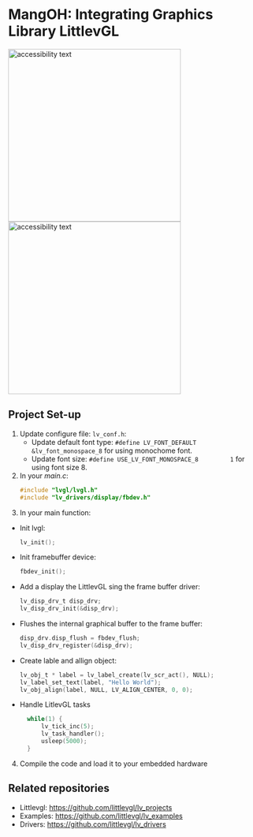 # MangOH: Integrating Graphics Library LittlevGL
<img src="https://user-images.githubusercontent.com/17214533/51513230-630a4800-1e3c-11e9-9d45-39a2c76c2663.jpg" width="350" alt="accessibility text">               <img src="https://user-images.githubusercontent.com/17214533/51510335-40256700-1e2f-11e9-8903-af65c5368326.jpg" width="350" alt="accessibility text">

## Project Set-up
1. Update configure file: `lv_conf.h`:
   * Update default font type: `#define LV_FONT_DEFAULT        &lv_font_monospace_8` for using monochome font.
   * Update font size: `#define USE_LV_FONT_MONOSPACE_8         1` for using font size 8.
2. In your *main.c*: 
      ```c
      #include "lvgl/lvgl.h"
      #include "lv_drivers/display/fbdev.h"

3. In your main function:
  * Init lvgl: 
     ```c
     lv_init();
     
  * Init framebuffer device: 
     ```c
     fbdev_init();
  * Add a display the LittlevGL sing the frame buffer driver:
     ```c
     lv_disp_drv_t disp_drv;
     lv_disp_drv_init(&disp_drv);
  * Flushes the internal graphical buffer to the frame buffer:
     ```c
     disp_drv.disp_flush = fbdev_flush;
     lv_disp_drv_register(&disp_drv);
     
  * Create lable and allign object:
      ```c
      lv_obj_t * label = lv_label_create(lv_scr_act(), NULL);
      lv_label_set_text(label, "Hello World");
      lv_obj_align(label, NULL, LV_ALIGN_CENTER, 0, 0);
    ```
    
  * Handle LitlevGL tasks
    ```c
      while(1) {
          lv_tick_inc(5);
          lv_task_handler();
          usleep(5000);
      }

4. Compile the code and load it to your embedded hardware

## Related repositories
* Littlevgl: https://github.com/littlevgl/lv_projects
* Examples: https://github.com/littlevgl/lv_examples
* Drivers: https://github.com/littlevgl/lv_drivers
